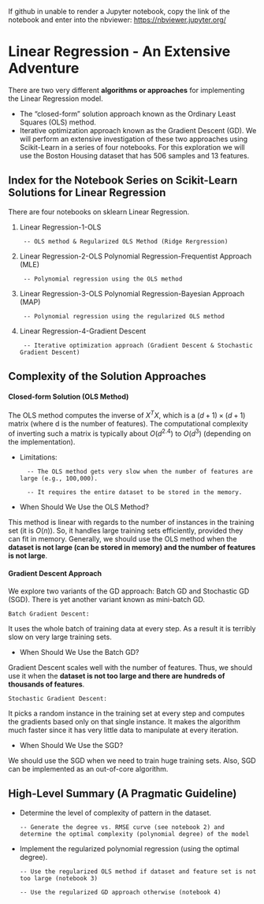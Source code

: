 If github in unable to render a Jupyter notebook, copy the link of the notebook and enter into the nbviewer:
https://nbviewer.jupyter.org/

# Linear Regression - An Extensive Adventure


There are two very different **algorithms or approaches** for implementing the Linear Regression model.

- The “closed-form” solution approach known as the Ordinary Least Squares (OLS) method.
- Iterative optimization approach known as the Gradient Descent (GD).
We will perform an extensive investigation of these two approaches using Scikit-Learn in a series of four notebooks. For this exploration we will use the Boston Housing dataset that has 506 samples and 13 features.


## Index for the Notebook Series on Scikit-Learn Solutions for Linear Regression

There are four notebooks on sklearn Linear Regression.

1. Linear Regression-1-OLS
        
        -- OLS method & Regularized OLS Method (Ridge Rergression)
        
2. Linear Regression-2-OLS Polynomial Regression-Frequentist Approach (MLE)
        
        -- Polynomial regression using the OLS method
        
3. Linear Regression-3-OLS Polynomial Regression-Bayesian Approach (MAP)

        -- Polynomial regression using the regularized OLS method
        
4. Linear Regression-4-Gradient Descent

        -- Iterative optimization approach (Gradient Descent & Stochastic Gradient Descent)



## Complexity of the Solution Approaches


#### Closed-form Solution (OLS Method)
The OLS method computes the inverse of $X^TX$, which is a $(d+1) × (d+1)$ matrix (where d is the number of features). 
The computational complexity of inverting such a matrix is typically about $O(d^{2.4})$ to $O(d^3)$ (depending on the implementation). 

- Limitations: 

        -- The OLS method gets very slow when the number of features are large (e.g., 100,000).
    
        -- It requires the entire dataset to be stored in the memory.

- When Should We Use the OLS Method?

This method is linear with regards to the number of instances in the training set (it is $O(n)$).
So, it handles large training sets efficiently, provided they can fit in memory.
Generally, we should use the OLS method when the **dataset is not large (can be stored in memory) and  the number of features is not large**.


#### Gradient Descent Approach

We explore two variants of the GD approach: Batch GD and Stochastic GD (SGD). There is yet another variant known as mini-batch GD.

    Batch Gradient Descent: 
It uses the whole batch of training data at every step. As a result it is terribly slow on very large training sets. 

- When Should We Use the Batch GD?

Gradient Descent scales well with the number of features. Thus, we should use it when the **dataset is not too large and there are hundreds of thousands of features**.



    Stochastic Gradient Descent:
It picks a random instance in the training set at every step and computes the gradients based only on that single instance. It makes the algorithm much faster since it has very little data to manipulate at every iteration. 

- When Should We Use the SGD?

We should use the SGD when we need to train huge training sets. Also, SGD can be implemented as an out-of-core algorithm.


## High-Level Summary (A Pragmatic Guideline)

- Determine the level of complexity of pattern in the dataset.
    
      -- Generate the degree vs. RMSE curve (see notebook 2) and determine the optimal complexity (polynomial degree) of the model
    
- Implement the regularized polynomial regression (using the optimal degree).
    
      -- Use the regularized OLS method if dataset and feature set is not too large (notebook 3)
    
      -- Use the regularized GD approach otherwise (notebook 4)
